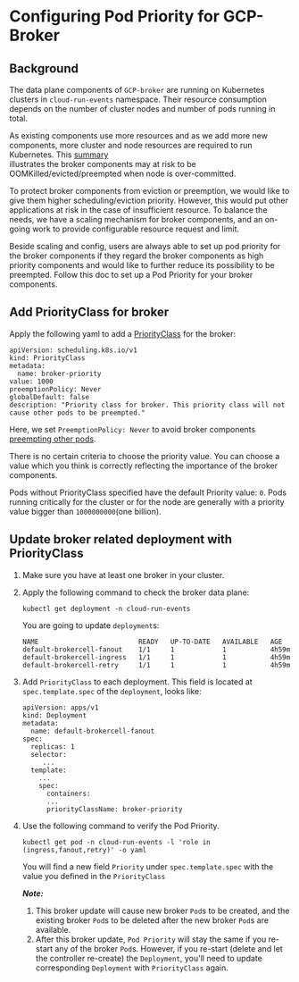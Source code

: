 # Configuring Pod Priority for GCP-Broker

## Background

The data plane components of `GCP-broker` are running on Kubernetes clusters in
`cloud-run-events` namespace. Their resource consumption depends on the number
of cluster nodes and number of pods running in total.

As existing components use more resources and as we add more new components,
more cluster and node resources are required to run Kubernetes. This
[summary](https://github.com/google/knative-gcp/issues/1502#issuecomment-664793074)  
illustrates the broker components may at risk to be OOMKilled/evicted/preempted
when node is over-committed.

To protect broker components from eviction or preemption, we would like to give
them higher scheduling/eviction priority. However, this would put other
applications at risk in the case of insufficient resource. To balance the needs,
we have a scaling mechanism for broker components, and an on-going work to
provide configurable resource request and limit.

Beside scaling and config, users are always able to set up pod priority for the
broker components if they regard the broker components as high priority
components and would like to further reduce its possibility to be preempted. 
Follow this doc to set up a Pod Priority for your broker components.

## Add PriorityClass for broker

Apply the following yaml to add a
[PriorityClass](https://kubernetes.io/docs/concepts/configuration/pod-priority-preemption/#priorityclass)
for the broker:

```shell
apiVersion: scheduling.k8s.io/v1
kind: PriorityClass
metadata:
  name: broker-priority
value: 1000
preemptionPolicy: Never
globalDefault: false
description: "Priority class for broker. This priority class will not cause other pods to be preempted."
```

Here, we set `PreemptionPolicy: Never` to avoid broker components
[preempting other pods](https://kubernetes.io/docs/concepts/configuration/pod-priority-preemption/#non-preempting-priority-class).

There is no certain criteria to choose the priority value. You can choose a
value which you think is correctly reflecting the importance of the broker
components.

Pods without PriorityClass specified have the default Priority value: `0`. Pods
running critically for the cluster or for the node are generally with a priority
value bigger than `1000000000`(one billion).

## Update broker related deployment with PriorityClass

1. Make sure you have at least one broker in your cluster.
2. Apply the following command to check the broker data plane:
   ```
   kubectl get deployment -n cloud-run-events
   ```
   You are going to update `deployment`s:
   ```
   NAME                         READY   UP-TO-DATE   AVAILABLE   AGE
   default-brokercell-fanout    1/1     1            1           4h59m
   default-brokercell-ingress   1/1     1            1           4h59m
   default-brokercell-retry     1/1     1            1           4h59m
   ```
3. Add `PriorityClass` to each deployment. This field is located at
   `spec.template.spec` of the `deployment`, looks like:
   ```
   apiVersion: apps/v1
   kind: Deployment
   metadata:
     name: default-brokercell-fanout
   spec:
     replicas: 1
     selector:
        ...
     template:
       ...
       spec:
         containers:
         ...
         priorityClassName: broker-priority
   ```
4. Use the following command to verify the Pod Priority.

   ```
   kubectl get pod -n cloud-run-events -l 'role in (ingress,fanout,retry)' -o yaml
   ```

   You will find a new field `Priority` under `spec.template.spec` with the
   value you defined in the `PriorityClass`

   **_Note:_**

   1. This broker update will cause new broker `Pod`s to be created, and the
      existing broker `Pod`s to be deleted after the new broker `Pod`s are
      available.
   2. After this broker update, `Pod Priority` will stay the same if you
      re-start any of the broker `Pod`s. However, if you re-start (delete and
      let the controller re-create) the `Deployment`, you'll need to update
      corresponding `Deployment` with `PriorityClass` again.
